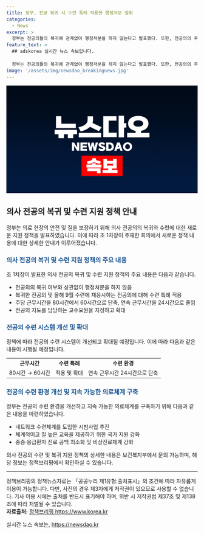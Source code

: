 ```yaml
---
title: 정부, 전공 복귀 시 수련 특례 적용한 행정처분 철회
categories:
  - News
excerpt: >
  정부는 전공의들의 복귀에 관계없이 행정처분을 하지 않는다고 발표했다. 또한, 전공의의 주당 근무시간을 80시간에서 60시간으로, 연속 근무시간을 24시간으로 줄이고, 지도전문의를 지정하는 등의 조치를 취할 예정이다. 이에 따라 전공의 수련환경을 개선하고 중증·응급환자의 진료 공백을 최소화할 것으로 기대된다. 해당 내용은 정부의 의료 제도와 수련환경에 대한 혁신적인 변화를 논의한 결과이다.
feature_text: >
  ## adskorea 실시간 뉴스 속보입니다.

  정부는 전공의들의 복귀에 관계없이 행정처분을 하지 않는다고 발표했다. 또한, 전공의의 주당 근무시간을 80시간에서 60시간으로, 연속 근무시간을 24시간으로 줄이고, 지도전문의를 지정하는 등의 조치를 취할 예정이다. 이에 따라 전공의 수련환경을 개선하고 중증·응급환자의 진료 공백을 최소화할 것으로 기대된다. 해당 내용은 정부의 의료 제도와 수련환경에 대한 혁신적인 변화를 논의한 결과이다.
image: '/assets/img/newsdao_breakingnews.jpg'
---
```


<p><img src="/assets/img/newsdao_breakingnews.jpg" alt="adskorea 속보" /></p>

<h2 data-ke-size="size26">의사 전공의 복귀 및 수련 지원 정책 안내</h2>

<p data-ke-size="size16">정부는 의료 현장의 안전 및 질을 보장하기 위해 의사 전공의의 복귀와 수련에 대한 새로운 지원 정책을 발표하였습니다. 이에 따라 조 1차장이 주재한 회의에서 새로운 정책 내용에 대한 상세한 안내가 이루어졌습니다.</p>

<h3><b><span style="color: #1a5490;">의사 전공의 복귀 및 수련 지원 정책의 주요 내용</span></b></h3>

<p data-ke-size="size16">조 1차장이 발표한 의사 전공의 복귀 및 수련 지원 정책의 주요 내용은 다음과 같습니다.</p>

<ul>
  <li>전공의의 복귀 여부와 상관없이 행정처분을 하지 않음</li>
  <li>복귀한 전공의 및 올해 9월 수련에 재응시하는 전공의에 대해 수련 특례 적용</li>
  <li>주당 근무시간을 80시간에서 60시간으로 단축, 연속 근무시간을 24시간으로 줄임</li>
  <li>전공의 지도를 담당하는 교수요원을 지정하고 확대</li>
</ul>

<h3><b><span style="color: #1a5490;">전공의 수련 시스템 개선 및 확대</span></b></h3>

<p data-ke-size="size16">정책에 따라 전공의 수련 시스템이 개선되고 확대될 예정입니다. 이에 따라 다음과 같은 내용이 시행될 예정입니다.</p>

<table>
  <tr>
    <td style="text-align: center; height: 17px;"><b>근무시간</b></td>
    <td style="text-align: center; height: 17px;"><b>수련 특례</b></td>
    <td style="text-align: center; height: 17px;"><b>수련 환경</b></td>
  </tr>
  <tr>
    <td style="text-align: center; height: 17px;">80시간 → 60시간</td>
    <td style="text-align: center; height: 17px;">적용 및 확대</td>
    <td style="text-align: center; height: 17px;">연속 근무시간 24시간으로 단축</td>
  </tr>
</table>

<h3><b><span style="color: #1a5490;">전공의 수련 환경 개선 및 지속 가능한 의료체계 구축</span></b></h3>

<p data-ke-size="size16">정부는 전공의 수련 환경을 개선하고 지속 가능한 의료체계를 구축하기 위해 다음과 같은 내용을 마련하였습니다.</p>

<ul>
  <li>네트워크 수련체계를 도입한 시범사업 추진</li>
  <li>체계적이고 질 높은 교육을 제공하기 위한 국가 지원 강화</li>
  <li>중증·응급환자 진료 공백 최소화 및 비상진료체계 강화</li>
</ul>

<p data-ke-size="size16">의사 전공의 수련 및 복귀 지원 정책의 상세한 내용은 보건복지부에서 문의 가능하며, 해당 정보는 정책브리핑에서 확인하실 수 있습니다.</p>

<hr>

<p data-ke-size="size16">정책브리핑의 정책뉴스자료는 「공공누리 제1유형:출처표시」의 조건에 따라 자유롭게 이용이 가능합니다. 다만, 사진의 경우 제3자에게 저작권이 있으므로 사용할 수 없습니다. 기사 이용 시에는 출처를 반드시 표기해야 하며, 위반 시 저작권법 제37조 및 제138조에 따라 처벌될 수 있습니다. <br> <b>자료출처:</b> <a href="https://www.korea.kr">정책브리핑 https://www.korea.kr</a></p>
실시간 뉴스 속보는, <a href="https://newsdao.kr" rel="dofollow">https://newsdao.kr</a>


